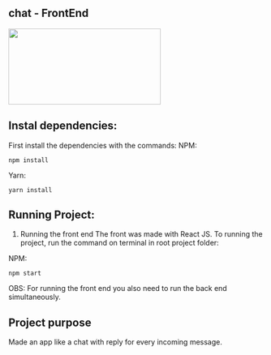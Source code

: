 ## chat - FrontEnd
<img src="https://freesvg.org/img/1538298822.png" width="300" height="150"/>
    
## Instal dependencies:
  First install the dependencies
  with the commands:
  NPM:
  ```
  npm install
  ```
  Yarn:
  ```
  yarn install
  ```
  
## Running Project:

1. Running the front end
The front was made with React JS.
To running the project, run the command on terminal in root project folder:

NPM:
```
npm start
```

OBS: For running the front end you also need to run the back end simultaneously. 

## Project purpose
Made an app like a chat with reply for every incoming message.